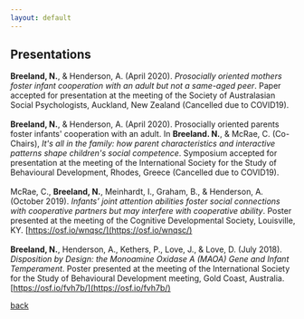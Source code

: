 ```yaml
---
layout: default
---
```


## Presentations

**Breeland, N.**, & Henderson, A. (April 2020). *Prosocially oriented mothers foster infant cooperation with an adult but not a same-aged peer*. Paper accepted for presentation at the meeting of the Society of Australasian Social Psychologists, Auckland, New Zealand (Cancelled due to COVID19).
<br>
<br>
**Breeland, N.**, & Henderson, A. (April 2020). Prosocially oriented parents foster infants' cooperation with an adult. In **Breeland. N.**, & McRae, C. (Co-Chairs), *It's all in the family: how parent characteristics and interactive patterns shape children's social competence*. Symposium accepted for presentation at the meeting of the International Society for the Study of Behavioural Development, Rhodes, Greece (Cancelled due to COVID19).
<br>
<br>
McRae, C., **Breeland, N.**, Meinhardt, I., Graham, B., & Henderson, A. (October 2019). *Infants’ joint attention  abilities foster social connections with cooperative partners but may interfere with cooperative ability*. Poster presented at the meeting of the Cognitive Developmental Society, Louisville, KY. [https://osf.io/wnqsc/](https://osf.io/wnqsc/)
<br>
<br>
**Breeland, N.**, Henderson, A., Kethers, P., Love, J., & Love, D. (July 2018). *Disposition by Design: the Monoamine Oxidase A (MAOA) Gene and Infant Temperament*. Poster presented at the meeting of the International Society for the Study of Behavioural Development meeting, Gold Coast, Australia.[https://osf.io/fvh7b/](https://osf.io/fvh7b/)

[back](./)
